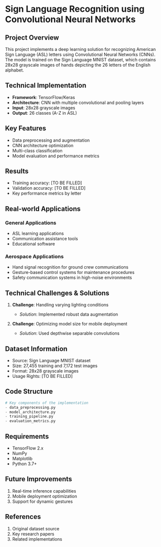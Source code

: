 # Sign Language Recognition using Convolutional Neural Networks

## Project Overview
This project implements a deep learning solution for recognizing American Sign Language (ASL) letters using Convolutional Neural Networks (CNNs). The model is trained on the Sign Language MNIST dataset, which contains 28x28 grayscale images of hands depicting the 26 letters of the English alphabet.

## Technical Implementation
- **Framework**: TensorFlow/Keras
- **Architecture**: CNN with multiple convolutional and pooling layers
- **Input**: 28x28 grayscale images
- **Output**: 26 classes (A-Z in ASL)

## Key Features
- Data preprocessing and augmentation
- CNN architecture optimization
- Multi-class classification
- Model evaluation and performance metrics

## Results
- Training accuracy: [TO BE FILLED]
- Validation accuracy: [TO BE FILLED]
- Key performance metrics by letter

## Real-world Applications
### General Applications
- ASL learning applications
- Communication assistance tools
- Educational software

### Aerospace Applications
- Hand signal recognition for ground crew communications
- Gesture-based control systems for maintenance procedures
- Safety communication systems in high-noise environments

## Technical Challenges & Solutions
1. **Challenge**: Handling varying lighting conditions
   - *Solution*: Implemented robust data augmentation
   
2. **Challenge**: Optimizing model size for mobile deployment
   - *Solution*: Used depthwise separable convolutions

## Dataset Information
- Source: Sign Language MNIST dataset
- Size: 27,455 training and 7,172 test images
- Format: 28x28 grayscale images
- Usage Rights: [TO BE FILLED]

## Code Structure
```python
# Key components of the implementation
- data_preprocessing.py
- model_architecture.py
- training_pipeline.py
- evaluation_metrics.py
```

## Requirements
- TensorFlow 2.x
- NumPy
- Matplotlib
- Python 3.7+

## Future Improvements
1. Real-time inference capabilities
2. Mobile deployment optimization
3. Support for dynamic gestures

## References
1. Original dataset source
2. Key research papers
3. Related implementations 